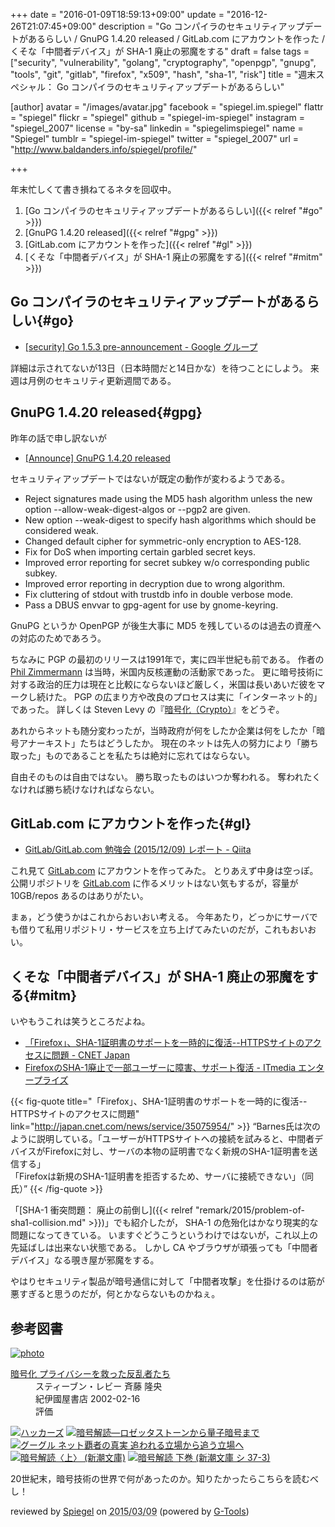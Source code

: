 +++
date = "2016-01-09T18:59:13+09:00"
update = "2016-12-26T21:07:45+09:00"
description = "Go コンパイラのセキュリティアップデートがあるらしい / GnuPG 1.4.20 released / GitLab.com にアカウントを作った / くそな「中間者デバイス」が SHA-1 廃止の邪魔をする"
draft = false
tags = ["security", "vulnerability", "golang", "cryptography", "openpgp", "gnupg", "tools", "git", "gitlab", "firefox", "x509", "hash", "sha-1", "risk"]
title = "週末スペシャル： Go コンパイラのセキュリティアップデートがあるらしい"

[author]
  avatar = "/images/avatar.jpg"
  facebook = "spiegel.im.spiegel"
  flattr = "spiegel"
  flickr = "spiegel"
  github = "spiegel-im-spiegel"
  instagram = "spiegel_2007"
  license = "by-sa"
  linkedin = "spiegelimspiegel"
  name = "Spiegel"
  tumblr = "spiegel-im-spiegel"
  twitter = "spiegel_2007"
  url = "http://www.baldanders.info/spiegel/profile/"

+++

年末忙しくて書き損ねてるネタを回収中。

1. [Go コンパイラのセキュリティアップデートがあるらしい]({{< relref "#go" >}})
1. [GnuPG 1.4.20 released]({{< relref "#gpg" >}})
1. [GitLab.com にアカウントを作った]({{< relref "#gl" >}})
1. [くそな「中間者デバイス」が SHA-1 廃止の邪魔をする]({{< relref "#mitm" >}})

## Go コンパイラのセキュリティアップデートがあるらしい{#go}

- [[security] Go 1.5.3 pre-announcement - Google グループ](https://groups.google.com/forum/#!topic/golang-announce/MLaPAPFlCNY)

詳細は示されてないが13日（日本時間だと14日かな）を待つことにしよう。
来週は月例のセキュリティ更新週間である。

## GnuPG 1.4.20 released{#gpg}

昨年の話で申し訳ないが

- [[Announce] GnuPG 1.4.20 released](https://lists.gnupg.org/pipermail/gnupg-announce/2015q4/000382.html)

セキュリティアップデートではないが既定の動作が変わるようである。

* Reject signatures made using the MD5 hash algorithm unless the new option --allow-weak-digest-algos or --pgp2 are given.
* New option --weak-digest to specify hash algorithms which should be considered weak.
* Changed default cipher for symmetric-only encryption to AES-128.
* Fix for DoS when importing certain garbled secret keys.
* Improved error reporting for secret subkey w/o corresponding public subkey.
* Improved error reporting in decryption due to wrong algorithm.
* Fix cluttering of stdout with trustdb info in double verbose mode.
* Pass a DBUS envvar to gpg-agent for use by gnome-keyring.

GnuPG というか OpenPGP が後生大事に MD5 を残しているのは過去の資産への対応のためであろう。

ちなみに PGP の最初のリリースは1991年で，実に四半世紀も前である。
作者の [Phil Zimmermann](https://www.philzimmermann.com/) は当時，米国内反核運動の活動家であった。
更に暗号技術に対する政治的圧力は現在と比較にならないほど厳しく，米国は長いあいだ彼をマークし続けた。
PGP の広まり方や改良のプロセスは実に「インターネット的」であった。
詳しくは Steven Levy の『[暗号化（Crypto）](http://www.amazon.co.jp/exec/obidos/ASIN/4314009071/baldandersinf-22/)』をどうぞ。

あれからネットも随分変わったが，当時政府が何をしたか企業は何をしたか「暗号アナーキスト」たちはどうしたか。
現在のネットは先人の努力により「勝ち取った」ものであることを私たちは絶対に忘れてはならない。

自由そのものは自由ではない。
勝ち取ったものはいつか奪われる。
奪われたくなければ勝ち続けなければならない。

## GitLab.com にアカウントを作った{#gl}

- [GitLab/GitLab.com 勉強会 (2015/12/09) レポート - Qiita](http://qiita.com/masakura/items/e679c094e8afea9a4879)

これ見て [GitLab.com] にアカウントを作ってみた。
とりあえず中身は空っぽ。
公開リポジトリを [GitLab.com] に作るメリットはない気もするが，容量が 10GB/repos あるのはありがたい。

まぁ，どう使うかはこれからおいおい考える。
今年あたり，どっかにサーバでも借りて私用リポジトリ・サービスを立ち上げてみたいのだが，これもおいおい。

[GitLab.com]: https://gitlab.com/ "GitLab"

## くそな「中間者デバイス」が SHA-1 廃止の邪魔をする{#mitm}

いやもうこれは笑うところだよね。

- [「Firefox」、SHA-1証明書のサポートを一時的に復活--HTTPSサイトのアクセスに問題 - CNET Japan](http://japan.cnet.com/news/service/35075954/)
- [FirefoxのSHA-1廃止で一部ユーザーに障害、サポート復活 - ITmedia エンタープライズ](http://www.itmedia.co.jp/enterprise/articles/1601/08/news069.html)

{{< fig-quote title="「Firefox」、SHA-1証明書のサポートを一時的に復活--HTTPSサイトのアクセスに問題" link="http://japan.cnet.com/news/service/35075954/" >}}
<q>Barnes氏は次のように説明している。「ユーザーがHTTPSサイトへの接続を試みると、中間者デバイスがFirefoxに対し、サーバの本物の証明書でなく新規のSHA-1証明書を送信する」<br>
「Firefoxは新規のSHA-1証明書を拒否するため、サーバに接続できない」（同氏）</q>
{{< /fig-quote >}}

「[SHA-1 衝突問題： 廃止の前倒し]({{< relref "remark/2015/problem-of-sha1-collision.md" >}})」でも紹介したが， SHA-1 の危殆化はかなり現実的な問題になってきている。
いますぐどうこうというわけではないが，これ以上の先延ばしは出来ない状態である。
しかし CA やブラウザが頑張っても「中間者デバイス」なる覗き屋が邪魔をする。

やはりセキュリティ製品が暗号通信に対して「中間者攻撃」を仕掛けるのは筋が悪すぎると思うのだが，何とかならないものかねぇ。

## 参考図書

<div class="hreview" ><a class="item url" href="http://www.amazon.co.jp/exec/obidos/ASIN/4314009071/baldandersinf-22/"><img src="http://ecx.images-amazon.com/images/I/51ZRZ62WKCL._SL160_.jpg" alt="photo" class="photo"  /></a><dl ><dt class="fn"><a class="item url" href="http://www.amazon.co.jp/exec/obidos/ASIN/4314009071/baldandersinf-22/">暗号化 プライバシーを救った反乱者たち</a></dt><dd>スティーブン・レビー 斉藤 隆央 </dd><dd>紀伊國屋書店 2002-02-16</dd><dd>評価<abbr class="rating" title="5"><img src="http://g-images.amazon.com/images/G/01/detail/stars-5-0.gif" alt="" /></abbr> </dd></dl><p class="similar"><a href="http://www.amazon.co.jp/exec/obidos/ASIN/487593100X/baldandersinf-22/" target="_top"><img src="http://images.amazon.com/images/P/487593100X.09._SCTHUMBZZZ_.jpg"  alt="ハッカーズ"  /></a> <a href="http://www.amazon.co.jp/exec/obidos/ASIN/4105393022/baldandersinf-22/" target="_top"><img src="http://images.amazon.com/images/P/4105393022.09._SCTHUMBZZZ_.jpg"  alt="暗号解読―ロゼッタストーンから量子暗号まで"  /></a> <a href="http://www.amazon.co.jp/exec/obidos/ASIN/4484111160/baldandersinf-22/" target="_top"><img src="http://images.amazon.com/images/P/4484111160.09._SCTHUMBZZZ_.jpg"  alt="グーグル ネット覇者の真実 追われる立場から追う立場へ"  /></a> <a href="http://www.amazon.co.jp/exec/obidos/ASIN/410215972X/baldandersinf-22/" target="_top"><img src="http://images.amazon.com/images/P/410215972X.09._SCTHUMBZZZ_.jpg"  alt="暗号解読〈上〉 (新潮文庫)"  /></a> <a href="http://www.amazon.co.jp/exec/obidos/ASIN/4102159738/baldandersinf-22/" target="_top"><img src="http://images.amazon.com/images/P/4102159738.09._SCTHUMBZZZ_.jpg"  alt="暗号解読 下巻 (新潮文庫 シ 37-3)"  /></a> </p>
<p class="description">20世紀末，暗号技術の世界で何があったのか。知りたかったらこちらを読むべし！</p>
<p class="gtools" >reviewed by <a href='#maker' class='reviewer'>Spiegel</a> on <abbr class="dtreviewed" title="2015-03-09">2015/03/09</abbr> (powered by <a href="http://www.goodpic.com/mt/aws/index.html" >G-Tools</a>)</p>
</div>

